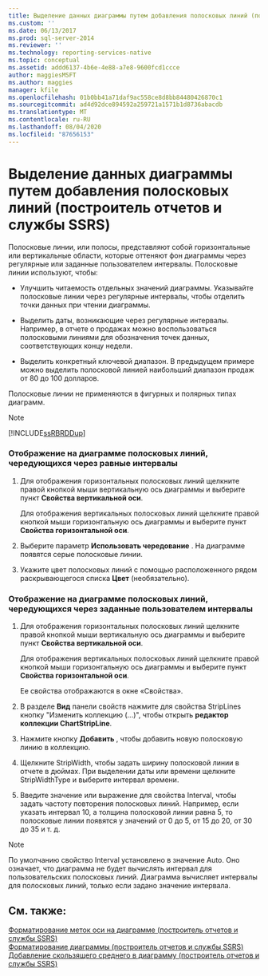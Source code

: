 ```yaml
---
title: Выделение данных диаграммы путем добавления полосковых линий (построитель отчетов и службы SSRS) | Документы Майкрософт
ms.custom: ''
ms.date: 06/13/2017
ms.prod: sql-server-2014
ms.reviewer: ''
ms.technology: reporting-services-native
ms.topic: conceptual
ms.assetid: addd6137-4b6e-4e88-a7e8-9600fcd1ccce
author: maggiesMSFT
ms.author: maggies
manager: kfile
ms.openlocfilehash: 01b0bb41a71daf9ac558ce8d8bb84480426870c1
ms.sourcegitcommit: ad4d92dce894592a259721a1571b1d8736abacdb
ms.translationtype: MT
ms.contentlocale: ru-RU
ms.lasthandoff: 08/04/2020
ms.locfileid: "87656153"
---
```

# <a name="highlight-chart-data-by-adding-strip-lines-report-builder-and-ssrs"></a>Выделение данных диаграммы путем добавления полосковых линий (построитель отчетов и службы SSRS)
  Полосковые линии, или полосы, представляют собой горизонтальные или вертикальные области, которые оттеняют фон диаграммы через регулярные или заданные пользователем интервалы. Полосковые линии используют, чтобы:  
  
-   Улучшить читаемость отдельных значений диаграммы. Указывайте полосковые линии через регулярные интервалы, чтобы отделить точки данных при чтении диаграммы.  
  
-   Выделить даты, возникающие через регулярные интервалы. Например, в отчете о продажах можно воспользоваться полосковыми линиями для обозначения точек данных, соответствующих концу недели.  
  
-   Выделить конкретный ключевой диапазон. В предыдущем примере можно выделить полосковой линией наибольший диапазон продаж от 80 до 100 долларов.  
  
 Полосковые линии не применяются в фигурных и полярных типах диаграмм.  
  
> [!NOTE]  
>  [!INCLUDE[ssRBRDDup](../../includes/ssrbrddup-md.md)]  
  
### <a name="to-display-interlaced-strip-lines-at-regular-intervals-on-a-chart"></a>Отображение на диаграмме полосковых линий, чередующихся через равные интервалы  
  
1.  Для отображения горизонтальных полосковых линий щелкните правой кнопкой мыши вертикальную ось диаграммы и выберите пункт **Свойства вертикальной оси**.  
  
     Для отображения вертикальных полосковых линий щелкните правой кнопкой мыши горизонтальную ось диаграммы и выберите пункт **Свойства горизонтальной оси**.  
  
2.  Выберите параметр **Использовать чередование** . На диаграмме появятся серые полосковые линии.  
  
3.  Укажите цвет полосковых линий с помощью расположенного рядом раскрывающегося списка **Цвет** (необязательно).  
  
### <a name="to-display-interlaced-strip-lines-at-custom-intervals-on-a-chart"></a>Отображение на диаграмме полосковых линий, чередующихся через заданные пользователем интервалы  
  
1.  Для отображения горизонтальных полосковых линий щелкните правой кнопкой мыши вертикальную ось диаграммы и выберите пункт **Свойства вертикальной оси**.  
  
     Для отображения вертикальных полосковых линий щелкните правой кнопкой мыши горизонтальную ось диаграммы и выберите пункт **Свойства горизонтальной оси**.  
  
     Ее свойства отображаются в окне «Свойства».  
  
2.  В разделе **Вид** панели свойств нажмите для свойства StripLines кнопку "Изменить коллекцию (...)", чтобы открыть **редактор коллекции ChartStripLine**.  
  
3.  Нажмите кнопку **Добавить** , чтобы добавить новую полосковую линию в коллекцию.  
  
4.  Щелкните StripWidth, чтобы задать ширину полосковой линии в отчете в дюймах. При выделении даты или времени щелкните StripWidthType и выберите интервал времени.  
  
5.  Введите значение или выражение для свойства Interval, чтобы задать частоту повторения полосковых линий.  Например, если указать интервал 10, а толщина полосковой линии равна 5, то полосковые линии появятся у значений от 0 до 5, от 15 до 20, от 30 до 35 и т. д.  
  
> [!NOTE]  
>  По умолчанию свойство Interval установлено в значение Auto. Оно означает, что диаграмма не будет вычислять интервал для пользовательских полосковых линий. Диаграмма вычисляет интервалы для полосковых линий, только если задано значение интервала.  
  
## <a name="see-also"></a>См. также:  
 [Форматирование меток оси на диаграмме (построитель отчетов и службы SSRS)](formatting-axis-labels-on-a-chart-report-builder-and-ssrs.md)   
 [Форматирование диаграммы (построитель отчетов и службы SSRS)](formatting-a-chart-report-builder-and-ssrs.md)   
 [Добавление скользящего среднего в диаграмму (построитель отчетов и службы SSRS)](add-a-moving-average-to-a-chart-report-builder-and-ssrs.md)  
  
  
